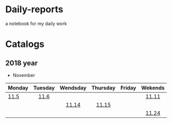 # Daily-reports

a notebook for my daily work

# Catalogs
## 2018 year
- November

| Monday|Tuesday| Wendsday |Thursday|Friday|Wekends|
| ------------------- |:-----------------:|:-----------:|:-----------------:|:-----------------:|:-----------------:|
|[11.5](./November/11-5.md)|[11.6](./November/11-6.md)||||[11.11](./November/11-11.md)|
|||[11.14](./November/11-14.md)|[11.15](./November/11-15.md)|
||||||[11.24](./November/11-24.md)|

